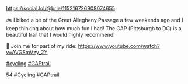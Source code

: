  https://social.lol/@brie/115216726908074655   <p>🚲 I biked a bit of the Great Allegheny Passage a few weekends ago and I keep thinking about how much fun I had! The GAP (Pittsburgh  to DC) is a beautiful trail that I would highly recommend!</p><p>🎥 Join me for part of my ride: <a href="https://www.youtube.com/watch?v=AVGSmVzy_2Y" target="_blank" rel="nofollow noopener" translate="no"><span class="invisible">https://www.</span><span class="">youtube.com/watch?v=AVGSmVzy_2Y</span><span class="invisible"></span></a> </p><p><a href="https://social.lol/tags/cycling" class="mention hashtag" rel="tag">#<span>cycling</span></a> <a href="https://social.lol/tags/GAPtrail" class="mention hashtag" rel="tag">#<span>GAPtrail</span></a></p>   54 #Cycling #GAPtrail